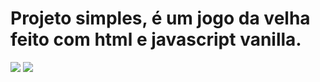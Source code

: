 # Projeto simples, é um jogo da velha feito com html e javascript vanilla.

<img src="https://media.discordapp.net/attachments/1081354471902285904/1086398525673312277/image.png?width=1394&height=524">
<img src="https://media.discordapp.net/attachments/1081354471902285904/1086398925927362691/image.png?width=1394&height=520">
